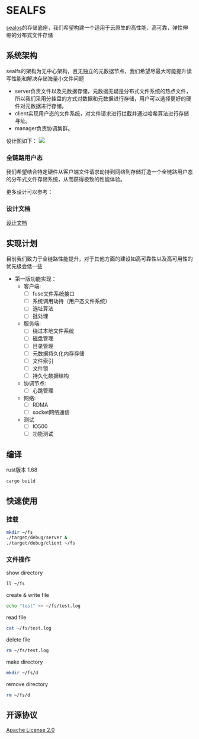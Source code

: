 # SEALFS

[sealos](https://github.com/labring/sealos)的存储底座，我们希望构建一个适用于云原生的高性能，高可靠，弹性伸缩的分布式文件存储

## 系统架构
sealfs的架构为无中心架构，且无独立的元数据节点，我们希望尽最大可能提升读写性能和解决存储海量小文件问题

- server负责文件以及元数据存储，元数据无疑是分布式文件系统的热点文件，所以我们采用分挂盘的方式对数据和元数据进行存储，用户可以选择更好的硬件对元数据进行存储。
- client实现用户态的文件系统，对文件请求进行拦截并通过哈希算法进行存储寻址。
- manager负责协调集群。

设计图如下：
![](docs/images/architecture.jpg)

### 全链路用户态
我们希望结合特定硬件从客户端文件请求劫持到网络到存储打造一个全链路用户态的分布式文件存储系统，从而获得极致的性能体验。

更多设计可以参考：
### 设计文档
[设计文档](https://github.com/labring/sealfs/blob/main/docs/README-ZH.MD)

## 实现计划
目前我们致力于全链路性能提升，对于其他方面的建设如高可靠性以及高可用性的优先级会低一些
- 第一版功能实现：
  - 客户端:
    - [ ] fuse文件系统接口
    - [ ] 系统调用劫持（用户态文件系统）
    - [ ] 选址算法
    - [ ] 批处理

  - 服务端:
    - [ ] 绕过本地文件系统
    - [ ] 磁盘管理
    - [ ] 目录管理
    - [ ] 元数据持久化内存存储
    - [ ] 文件索引
    - [ ] 文件锁
    - [ ] 持久化数据结构
    
  - 协调节点:
    - [ ] 心跳管理
    
  - 网络:
    - [ ] RDMA
    - [ ] socket网络通信

  - 测试
    - [ ] IO500
    - [ ] 功能测试

## 编译

rust版本 1.68

```bash
cargo build
```

## 快速使用

### 挂载

```bash
mkdir ~/fs
./target/debug/server &
./target/debug/client ~/fs
```

### 文件操作

show directory
```bash
ll ~/fs
```
create & write file
```bash
echo "test" >> ~/fs/test.log
```

read file
```bash
cat ~/fs/test.log
```

delete file
```bash
rm ~/fs/test.log
```

make directory
```bash
mkdir ~/fs/d
```

remove directory
```bash
rm ~/fs/d
```

## 开源协议
[Apache License 2.0](https://github.com/labring/sealfs/blob/main/LICENSE)
